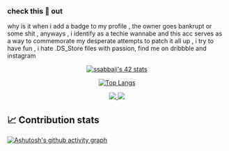 ### check this 🤡 out 
why is it when i add a badge to my profile , the owner goes bankrupt or some shit , anyways , i identify as a techie wannabe and this acc serves as a way to commemorate my desperate attempts to patch it all up , i try to have fun , i hate .DS_Store files with passion, find me on dribbble and instagram


<div align="center">

  <a href="">![ssabbaji's 42 stats](https://badge42.vercel.app/api/v2/cl1qfiq8z004009jrreh1tm1m/stats?cursusId=21&coalitionId=75)</a>

</div>

<div align="center">
	
<a href="">![Top Langs](https://github-readme-stats.vercel.app/api/top-langs/?username=SoukainaSabbaji&langs_count=8)</a>

</div>
<p align="center">
<a href="https://dribbble.com/SABBAJISoukaina">
		<img src="https://img.shields.io/badge/Dribbble-EA4C89?style=for-the-badge&logo=dribbble&logoColor=white" />
 </a>
<a href = "https://www.instagram.com/iolaquietusdeletus/">
  <img src="https://img.shields.io/badge/Instagram-E4405F?style=for-the-badge&logo=instagram&logoColor=white"/>
 </a>
  </p>


## 📈 Contribution stats
[![Ashutosh's github activity graph](https://activity-graph.herokuapp.com/graph?username=SoukainaSabbaji&theme=rogue)](https://github.com/ashutosh00710/github-readme-activity-graph)




